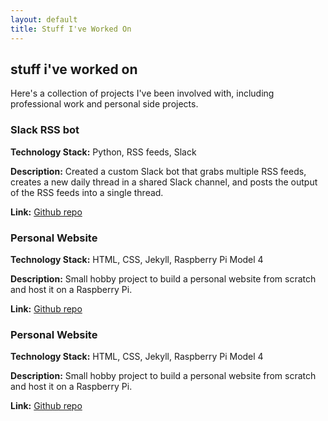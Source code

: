 ```yaml
---
layout: default
title: Stuff I've Worked On
---
```


<h2>stuff i've worked on</h2>

<div class="page-intro">
    <p>Here's a collection of projects I've been involved with, including professional work and personal side projects.</p>
</div>

<div class="project-item">  
        <h3>Slack RSS bot</h3>
        <p><strong>Technology Stack:</strong> Python, RSS feeds, Slack</p>
        <p><strong>Description:</strong> Created a custom Slack bot that grabs multiple RSS feeds, creates a new daily thread in a shared Slack channel, and posts the output of the RSS feeds into a single thread.</p>
        <p><strong>Link:</strong> <a href="https://github.com/brunny-eth/slack-rss-bot">Github repo</a></p>
    </div>

<div class="project-item">
        <h3>Personal Website</h3>
        <p><strong>Technology Stack:</strong> HTML, CSS, Jekyll, Raspberry Pi Model 4</p>
        <p><strong>Description:</strong> Small hobby project to build a personal website from scratch and host it on a Raspberry Pi.</p>
        <p><strong>Link:</strong> <a href="https://github.com/brunny-eth/personal-website-project">Github repo</a></p>
    </div>

<div class="project-item">
        <h3>Personal Website</h3>
        <p><strong>Technology Stack:</strong> HTML, CSS, Jekyll, Raspberry Pi Model 4</p>
        <p><strong>Description:</strong> Small hobby project to build a personal website from scratch and host it on a Raspberry Pi.</p>
        <p><strong>Link:</strong> <a href="https://github.com/brunny-eth/personal-website-project">Github repo</a></p>
    </div>
